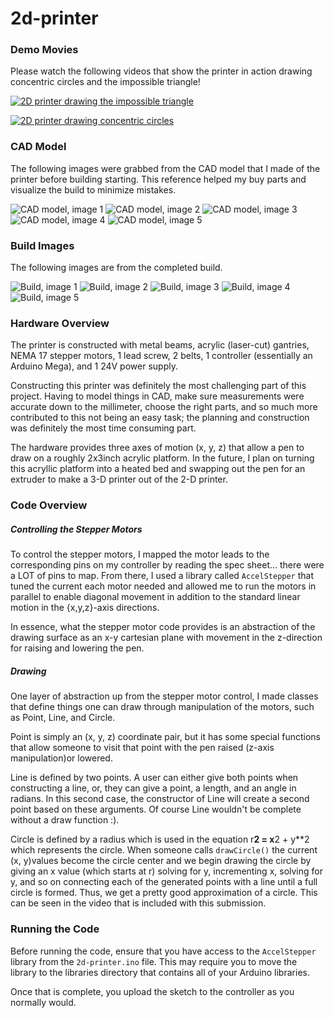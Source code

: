 # 2d-printer

### Demo Movies

Please watch the following videos that show the printer in action drawing concentric circles and the impossible triangle!

[![2D printer drawing the impossible triangle](img/tri-yt.png)](https://youtu.be/VmEdCu-YnbQ)

[![2D printer drawing concentric circles](img/circ-yt.png)](https://youtu.be/LLB9v7cW5J4)


### CAD Model

The following images were grabbed from the CAD model that I made of the printer before building starting. This reference helped my buy parts and visualize the build to minimize mistakes.

![CAD model, image 1](img/cad1.png)
![CAD model, image 2](img/cad2.png)
![CAD model, image 3](img/cad3.png)
![CAD model, image 4](img/cad4.png)
![CAD model, image 5](img/cad5.png)


### Build Images

The following images are from the completed build.

![Build, image 1](img/build1.png)
![Build, image 2](img/build2.png)
![Build, image 3](img/build3.png)
![Build, image 4](img/build4.png)
![Build, image 5](img/build5.png)


### Hardware Overview

The printer is constructed with metal beams, acrylic (laser-cut) gantries, NEMA 17 stepper motors, 1 lead screw, 2 belts, 1 controller (essentially an Arduino Mega), and 1 24V power supply.

Constructing this printer was definitely the most challenging part of this project. Having to model things in CAD, make sure measurements were accurate down to the millimeter, choose the right parts, and so much more contributed to this not being an easy task; the planning and construction was definitely the most time consuming part.

The hardware provides three axes of motion (x, y, z) that allow a pen to draw on a roughly 2x3inch acrylic platform. In the future, I plan on turning this acryllic platform into a heated bed and swapping out the pen for an extruder to make a 3-D printer out of the 2-D printer.


### Code Overview

##### Controlling the Stepper Motors

To control the stepper motors, I mapped the motor leads to the corresponding pins on my controller by reading the spec sheet... there were a LOT of pins to map.
From there, I used a library called `AccelStepper` that tuned the current each motor needed and allowed me to run the motors in parallel to enable diagonal movement in addition to the standard linear motion in the {x,y,z}-axis directions.

In essence, what the stepper motor code provides is an abstraction of the drawing surface as an x-y cartesian plane with movement in the z-direction for raising and lowering the pen.

##### Drawing

One layer of abstraction up from the stepper motor control, I made classes that define things one can draw through manipulation of the motors, such as Point, Line, and Circle.

Point is simply an (x, y, z) coordinate pair, but it has some special functions that allow someone to visit that point with the pen raised (z-axis manipulation)or lowered.

Line is defined by two points. A user can either give both points when constructing a line, or, they  can give a point, a length, and an angle in radians.  In this second case, the constructor of Line will create a second point based on these arguments. Of course Line wouldn't be complete without a draw function :).

Circle is defined by a radius which is used in the equation r**2 = x**2 + y**2 which represents the circle. When someone calls `drawCircle()` the current (x, y)values become the circle center and we begin drawing the circle by giving an x value (which starts at r) solving for y, incrementing x, solving for y, and so on connecting each of the generated points with a line until a full circle is formed. Thus, we get a pretty good approximation of a circle. This can be seen in the video that is included with this submission.


### Running the Code

Before running the code, ensure that you have access to the `AccelStepper` library from the `2d-printer.ino` file. This may require you to move the library to the libraries directory that contains all of your Arduino libraries.

Once that is complete, you upload the sketch to the controller as you normally would.
